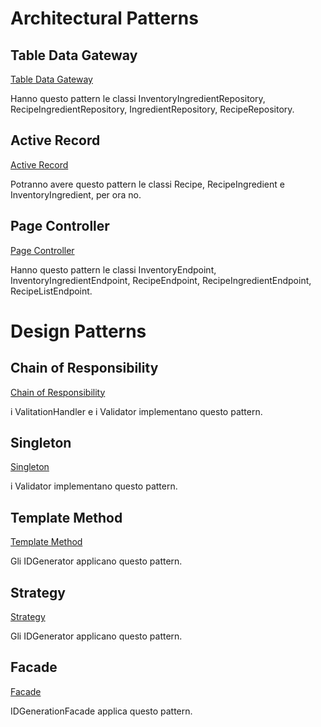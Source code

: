 # Architectural Patterns

## Table Data Gateway

[Table Data Gateway](https://martinfowler.com/eaaCatalog/tableDataGateway.html)

Hanno questo pattern le classi InventoryIngredientRepository, RecipeIngredientRepository, IngredientRepository, RecipeRepository.

## Active Record

[Active Record](https://martinfowler.com/eaaCatalog/activeRecord.html)

Potranno avere questo pattern le classi Recipe, RecipeIngredient e InventoryIngredient, per ora no.

## Page Controller

[Page Controller](https://martinfowler.com/eaaCatalog/pageController.html)

Hanno questo pattern le classi InventoryEndpoint, InventoryIngredientEndpoint, RecipeEndpoint, RecipeIngredientEndpoint, RecipeListEndpoint.

# Design Patterns

## Chain of Responsibility

[Chain of Responsibility](https://refactoring.guru/design-patterns/chain-of-responsibility)

i ValitationHandler e i Validator implementano questo pattern.

## Singleton

[Singleton](https://refactoring.guru/design-patterns/singleton)

i Validator implementano questo pattern.

## Template Method

[Template Method](https://refactoring.guru/design-patterns/template-method)

Gli IDGenerator applicano questo pattern.

## Strategy

[Strategy](https://refactoring.guru/design-patterns/strategy)

Gli IDGenerator applicano questo pattern.

## Facade

[Facade](https://refactoring.guru/design-patterns/facade)

IDGenerationFacade applica questo pattern.
